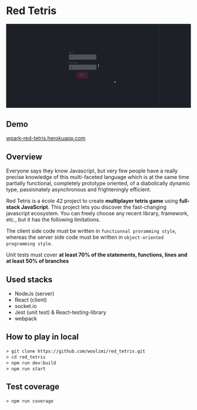 # Red Tetris

<kbd>
<img src="./preview.gif" alt="presentation ft_linear_regression"/>
</kbd>

## Demo

[wpark-red-tetris.herokuapp.com](https://wpark-red-tetris.herokuapp.com/)

## Overview

Everyone says they know Javascript, but very few people have a really precise knowledge of this multi-faceted language which is at the same time partially functional, completely prototype oriented, of a diabolically dynamic type, passionately asynchronous and frighteningly efficient.

Red Tetris is a école 42 project to create <b>multiplayer tetris game</b> using <b>full-stack JavaScript</b>. This project lets you discover the fast-changing javascript ecosystem. You can freely choose any recent library, framework, etc., but it has the following limitations.

The client side code must be written in `functionnal proramming style`, whereas the server side code must be written in `object-oriented programming style`.

Unit tests must cover <b>at least 70% of the statements, functions, lines and at least 50%
of branches</b>

## Used stacks

- NodeJs (server)
- React (client)
- socket.io
- Jest (unit test) & React-testing-library
- webpack

## How to play in local

```
> git clone https://github.com/woolimi/red_tetris.git
> cd red_tetris
> npm run dev:build
> npm run start
```

## Test coverage

```
> npm run coverage
```
